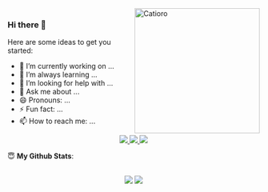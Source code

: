 
<img src="https://instagram.fbel1-1.fna.fbcdn.net/v/t51.2885-15/e35/80001698_727207367765498_5638795091096666953_n.jpg?_nc_ht=instagram.fbel1-1.fna.fbcdn.net&_nc_cat=102&_nc_ohc=MOETMMnYczAAX-TTKkC&tp=1&oh=26449b4142bb93760a0f53e7740e573b&oe=5FF50FC1" min-width="200px" max-width="300px" width="250px" align="right" alt="Catioro">

### Hi there 👋

<!--
**navegantes/navegantes** is a ✨ _special_ ✨ repository because its `README.md` (this file) appears on your GitHub profile.
-->

Here are some ideas to get you started:

- 🔭 I’m currently working on ...
- 🌱 I’m always learning ...
- 🤔 I’m looking for help with ...
- 💬 Ask me about ...
- 😄 Pronouns: ...
- ⚡ Fun fact: ...
- 📫 How to reach me: ...

<p align="center">
  <a href="https://t.me/raphaelnavegantes/" alt="Linkedin">
  <img src="https://img.shields.io/badge/Telegram-2CA5E0?style=for-the-badge&logo=telegram&logoColor=white&link=https://t.me/raphaelnavegantes/" />
  </a>
  
  <a href="https://www.linkedin.com/in/navegantes/" alt="Linkedin">
  <img src="https://img.shields.io/badge/Linkedin-0e76a8?style=for-the-badge&logo=Linkedin&logoColor=white&link=https://www.linkedin.com/in/navegantes/" />
  </a>
  
  <a href="https://www.instagram.com/balonno/" alt="Instagram">
  <img src="https://img.shields.io/badge/Instagram-DF0174?style=for-the-badge&logo=instagram&logoColor=white&link=https://www.instagram.com/balonno/" />
  </a>
</p>

<!--- <details open> -->
 <summary> 😇 <b>My Github Stats</b>: </summary>
<br>
<p align = "center">
  <img src = "https://github-readme-stats.vercel.app/api?username=navegantes&show_icons=true&theme=nightowl&line_height=27">
  <img src = "https://github-readme-stats.vercel.app/api/top-langs/?username=navegantes&hide=shell,ruby&theme=nightowl">
</p>
<!--- nightowl react bear tokyonight
 <br>
<p align = "center"><img src="https://wakatime.com/share/@pr2tik1/8332ae94-9ac8-47ed-9d19-2907324fd8b7.svg" alt="Wakatime report" height="300" />
<img src="https://wakatime.com/share/@pr2tik1/706a719b-6843-40f9-b397-151faf9ade2d.svg" alt="Wakatime report" height="300" /></p>  
</details> 
-->
